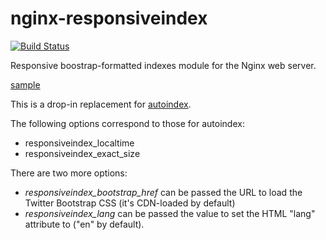 nginx-responsiveindex
=====================

[![Build Status](https://travis-ci.org/duganchen/ngx-responsiveindex.svg?branch=master)](https://travis-ci.org/duganchen/ngx-responsiveindex)

Responsive boostrap-formatted indexes module for the Nginx web server.

[sample](http://htmlpreview.github.io/?https://github.com/duganchen/ngx-responsiveindex/blob/master/sample.html)

This is a drop-in replacement for [autoindex](http://nginx.org/en/docs/http/ngx_http_autoindex_module.html).

The following options correspond to those for autoindex:

* responsiveindex_localtime
* responsiveindex_exact_size

There are two more options:

* *responsiveindex_bootstrap_href* can be passed the URL to load the Twitter Bootstrap CSS (it's CDN-loaded by default)
* *responsiveindex_lang* can be passed the value to set the HTML "lang" attribute to ("en" by default).
